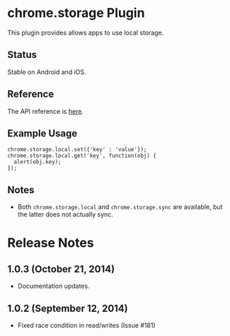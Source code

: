 # chrome.storage Plugin

This plugin provides allows apps to use local storage.

## Status

Stable on Android and iOS.

## Reference

The API reference is [here](https://developer.chrome.com/apps/storage.html).

## Example Usage

    chrome.storage.local.set({'key' : 'value'});
    chrome.storage.local.get('key', function(obj) {
      alert(obj.key);
    });

## Notes

* Both `chrome.storage.local` and `chrome.storage.sync` are available, but the latter does not actually sync.

# Release Notes

## 1.0.3 (October 21, 2014)
- Documentation updates.

## 1.0.2 (September 12, 2014)
- Fixed race condition in read/writes (Issue #181)
